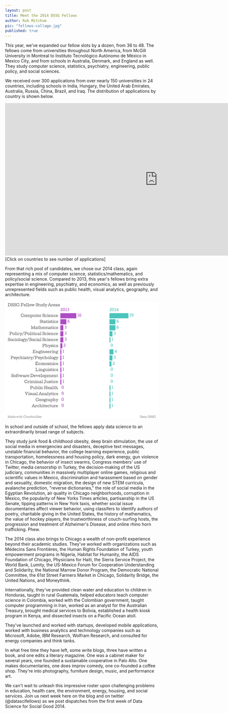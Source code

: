 ```yaml
---
layout: post
title: Meet the 2014 DSSG Fellows
author: Rob Mitchum
pic: "fellows-collage.jpg"
published: true
---
```


This year, we’ve expanded our fellow slots by a dozen, from 36 to 48. The fellows come from universities throughout North America, from McGill University in Montreal to Instituto Tecnológico Autónomo de México in Mexico City, and from schools in Australia, Denmark, and England as well. They study computer science, statistics, psychiatry, engineering, public policy, and social sciences.

We received over 300 applications from over nearly 150 universities in 24 countries, including schools in India, Hungary, the United Arab Emirates, Australia, Russia, China, Brazil, and Iraq. The distribution of applications by country is shown below.

<iframe width="1000" height="500" scrolling="no" frameborder="no" src="https://www.google.com/fusiontables/embedviz?q=select+col9%3E%3E1+from+1OhfRaXhSQTMGZ0yxxxIDTGV1JTViuWfVT0ksj3pO&amp;viz=MAP&amp;h=false&amp;lat=29.75080458577551&amp;lng=4.5703125&amp;t=1&amp;z=2&amp;l=col9%3E%3E1"></iframe>
[Click on countries to see number of applications]
<br>

From that rich pool of candidates, we chose our 2014 class, again representing a mix of computer science, statistics/mathematics, and policy/social science. Compared to 2013, this year's fellows bring extra expertise in engineering, psychiatry, and economics, as well as previously unrepresented fields such as public health, visual analytics, geography, and architecture.

<img src="/img/posts/study-areas.png">

In school and outside of school, the fellows apply data science to an extraordinarily broad range of subjects. 

They study junk food & childhood obesity, deep brain stimulation, the use of social media in emergencies and disasters, deceptive text messages, unstable financial behavior, the college learning experience, public transportation, homelessness and housing policy, dark energy, gun violence in Chicago, the behavior of insect swarms, Congress members' use of Twitter, media censorship in Turkey, the decision-making of the US judiciary, communities in massively multiplayer online games, religious and scientific values in Mexico, discrimination and harassment based on gender and sexuality, domestic migration, the design of new STEM curricula, avalanche prediction, "reverse dictionaries," the role of social media in the Egyptian Revolution, air quality in Chicago neighborhoods, corruption in Mexico, the popularity of New Yorks Times articles, partisanship in the US Senate, tipping patterns in New York taxis, whether social issue documentaries affect viewer behavior, using classifers to identify authors of poetry, charitable giving in the United States, the history of mathematics, the value of hockey players, the trustworthiness of couch-surfing hosts, the progression and treatment of Alzheimer's Disease, and online rhino horn trafficking. Phew.

The 2014 class also brings to Chicago a wealth of non-profit experience beyond their academic studies. They've worked with organizations such as Médecins Sans Frontières, the Human Rights Foundation of Turkey, youth empowerment programs in Nigeria, Habitat for Humanity, the AIDS Foundation of Chicago, Physicians for Haiti, the Sierra Service Project, the World Bank, Lumity, the US-Mexico Forum for Cooperation Understanding and Solidarity, the National Marrow Donor Program, the Democratic National Committee, the 61st Street Farmers Market in Chicago, Solidarity Bridge, the United Nations, and Moneythink.

Internationally, they've provided clean water and education to children in Honduras, taught in rural Guatemala, helped educators teach computer science in Colombia, worked with the Colombian government, taught computer programming in Iran, worked as an analyst for the Australian Treasury, brought medical services to Bolivia, established a health kiosk program in Kenya, and dissected insects on a Pacific Ocean atoll.

They've launched and worked with startups, developed mobile applications, worked with business analytics and technology companies such as Microsoft, Adobe, IBM Research, Wolfram Research, and consulted for energy companies and think tanks.

In what free time they have left, some write blogs, three have written a book, and one edits a literary magazine. One was a cabinet maker for several years, one founded a sustainable cooperative in Palo Alto. One makes documentaries, one does improv comedy, one co-founded a coffee shop. They're into photography, furniture design, music, and performance art.

We can't wait to unleash this impressive roster upon challenging problems in education, health care, the environment, energy, housing, and social services. Join us next week here on the blog and on twitter (@datascifellows) as we post dispatches from the first week of Data Science for Social Good 2014.









